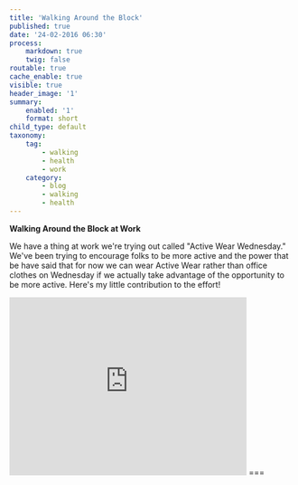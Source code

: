 ```yaml
---
title: 'Walking Around the Block'
published: true
date: '24-02-2016 06:30'
process:
    markdown: true
    twig: false
routable: true
cache_enable: true
visible: true
header_image: '1'
summary:
    enabled: '1'
    format: short
child_type: default
taxonomy:
    tag:
        - walking
        - health
        - work
    category:
        - blog
        - walking
        - health
---
```


**Walking Around the Block at Work**

We have a thing at work we're trying out called "Active Wear Wednesday." We've been trying to encourage folks to be more active and the power that be have said that for now we can wear Active Wear rather than office clothes on Wednesday if we actually take advantage of the opportunity to be more active. Here's my little contribution to the effort!

<iframe width="420" height="315" src="https://www.youtube.com/embed/u7nIG_twdUc" frameborder="0" allowfullscreen></iframe>
===
